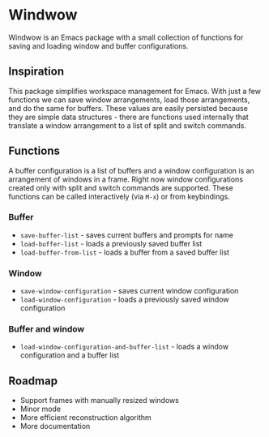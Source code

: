 # Windwow #

Windwow is an Emacs package with a small collection of functions for saving and loading window and buffer configurations. 

## Inspiration ##

This package simplifies workspace management for Emacs. With just a few functions we can save window arrangements, load those arrangements, and do the same for buffers. These values are easily persisted because they are simple data structures - there are functions used internally that translate a window arrangement to a list of split and switch commands. 

## Functions ##

A buffer configuration is a list of buffers and a window configuration is an arrangement of windows in a frame. Right now window configurations created only with split and switch commands are supported. These functions can be called interactively (via `M-x`) or from keybindings.

### Buffer ###
  * `save-buffer-list` - saves current buffers and prompts for name
  * `load-buffer-list` - loads a previously saved buffer list
  * `load-buffer-from-list` - loads a buffer from a saved buffer list

### Window ###
  * `save-window-configuration` - saves current window configuration
  * `load-window-configuration` - loads a previously saved window configuration

### Buffer and window ###
  * `load-window-configuration-and-buffer-list` - loads a window configuration and a buffer list 

## Roadmap ##
  * Support frames with manually resized windows
  * Minor mode
  * More efficient reconstruction algorithm
  * More documentation
